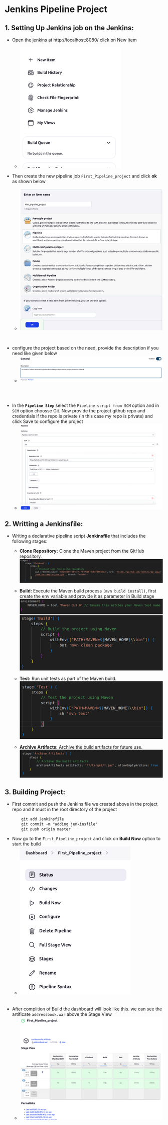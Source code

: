 Jenkins Pipeline Project
=========================

## 1. Setting Up Jenkins job on the Jenkins:
+ Open the jenkins at http://localhost:8080/ click on New Item
    * ![New Item](img/image1.png)

+ Then create the new pipeline job `First_Pipeline_project` and click **ok** as shown below
    * ![Create Project](img/image2.png)
<br>

+ configure the project based on the need, provide the description if you need like given below
    * ![Descript](img/image3.png)
<br>
<br>

+ In the **`Pipeline Step`** select the `Pipeline script from SCM` option and in `SCM` option choosse Git. Now provide the project github repo and credentials if the repo is private (in this case my repo is private) and click Save to configure the project
    * ![Pipeline](img/image4.png)

## 2. Writting a Jenkinsfile:
+ Writing a declarative pipeline script **Jenkinsfile** that includes the following stages:
    
    - **Clone Repository:** Clone the Maven project from the GitHub repository.
    ![clone](img/image5.png)

    - **Build:** Execute the Maven build process `(mvn build install)`, first create the env variable and provide it as parameter in Build stage
    ![Env](img/image6.png)
    ![Build](img/image7.png)    
    
    - **Test:** Run unit tests as part of the Maven build.<br>
    ![Test](img/image8.png)

    - **Archive Artifacts:** Archive the build artifacts for future use.<br>
    ![archive](img/image9.png)
    
## 3. Building Project:
+ First commit and push the Jenkins file we created above in the project repo and it must in the root directory of the project
    ```
        git add Jenkinsfile
        git commit -m "adding jenkinsfile"
        git push origin master
    ```
+ Now go to the `First_Pipeline_project` and click on **Build Now** option to start the build
    - ![build now](img/image10.png)
    <br>
    <br>
+ After complition of Build the dashboard will look like this. we can see the artificate `addressbook.war` above the Stage View
    - ![final](img/image11.png)